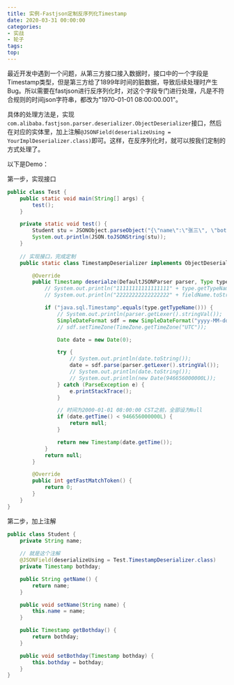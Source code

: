 ```yaml
---
title: 实例-Fastjson定制反序列化Timestamp
date: 2020-03-31 00:00:00
categories:
- 实战
- 轮子
tags:
top:
---
```


最近开发中遇到一个问题，从第三方接口接入数据时，接口中的一个字段是Timestamp类型，但是第三方给了1899年时间的脏数据，导致后续处理时产生Bug。所以需要在fastjson进行反序列化时，对这个字段专门进行处理，凡是不符合规则的时间json字符串，都改为"1970-01-01 08:00:00.001"。

具体的处理方法是，实现`com.alibaba.fastjson.parser.deserializer.ObjectDeserializer`接口，然后在对应的实体里，加上注解`@JSONField(deserializeUsing = YourImplDeserializer.class)`即可。这样，在反序列化时，就可以按我们定制的方式处理了。

以下是Demo：

第一步，实现接口

```java
public class Test {
    public static void main(String[] args) {
        test();
    }

    private static void test() {
        Student stu = JSONObject.parseObject("{\"name\":\"张三\", \"bothday\":\"2000-01-01 00:00:01\"}", Student.class);
        System.out.println(JSON.toJSONString(stu));
    }
	
    // 实现接口，完成定制
    public static class TimestampDeserializer implements ObjectDeserializer {

        @Override
        public Timestamp deserialze(DefaultJSONParser parser, Type type, Object fieldName) {
            // System.out.println("11111111111111111" + type.getTypeName());
            // System.out.println("22222222222222222" + fieldName.toString());

            if ("java.sql.Timestamp".equals(type.getTypeName())) {
                // System.out.println(parser.getLexer().stringVal());
                SimpleDateFormat sdf = new SimpleDateFormat("yyyy-MM-dd HH:mm:ss");
                // sdf.setTimeZone(TimeZone.getTimeZone("UTC"));

                Date date = new Date(0);

                try {
                    // System.out.println(date.toString());
                    date = sdf.parse(parser.getLexer().stringVal());    // 北京时间，多了8小时
                    // System.out.println(date.toString());
                    // System.out.println(new Date(946656000000L));
                } catch (ParseException e) {
                    e.printStackTrace();
                }

                // 时间为2000-01-01 08:00:00 CST之前，全部设为Null
                if (date.getTime() < 946656000000L) {
                    return null;
                }

                return new Timestamp(date.getTime());
            }
            return null;
        }

        @Override
        public int getFastMatchToken() {
            return 0;
        }
    }
}
```

第二步，加上注解

```java
public class Student {
    private String name;
	
    // 就是这个注解
    @JSONField(deserializeUsing = Test.TimestampDeserializer.class)
    private Timestamp bothday;

    public String getName() {
        return name;
    }

    public void setName(String name) {
        this.name = name;
    }

    public Timestamp getBothday() {
        return bothday;
    }

    public void setBothday(Timestamp bothday) {
        this.bothday = bothday;
    }
}
```

